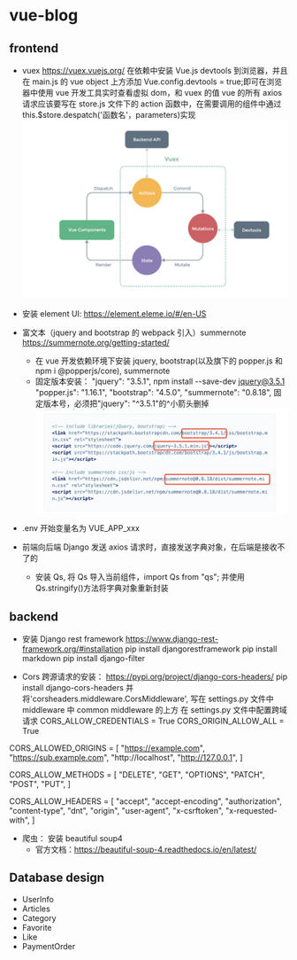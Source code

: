 # vue-blog

## frontend

- vuex
  https://vuex.vuejs.org/
  在依赖中安装 Vue.js devtools 到浏览器，并且在 main.js 的 vue object 上方添加 Vue.config.devtools = true;即可在浏览器中使用 vue 开发工具实时查看虚拟 dom，和 vuex 的值
  vue 的所有 axios 请求应该要写在 store.js 文件下的 action 函数中，在需要调用的组件中通过 this.$store.despatch('函数名'，parameters)实现
  ![avatar](/frontend/public/image_bug/vuex_life.jpg)
- 安装 element UI:
  https://element.eleme.io/#/en-US
- 富文本（jquery and bootstrap 的 webpack 引入）summernote
  https://summernote.org/getting-started/

  - 在 vue 开发依赖环境下安装 jquery, bootstrap(以及旗下的 popper.js 和 npm i @popperjs/core), summernote
  - 固定版本安装：
    "jquery": "3.5.1", npm install --save-dev jquery@3.5.1
    "popper.js": "1.16.1",
    "bootstrap": "4.5.0",
    "summernote": "0.8.18", 固定版本号，必须把"jquery": "^3.5.1"的^小箭头删掉
    ![avatar](/frontend/public/image_bug/summernote.png)

- .env 开始变量名为 VUE_APP_xxx

- 前端向后端 Django 发送 axios 请求时，直接发送字典对象，在后端是接收不了的
  - 安装 Qs, 将 Qs 导入当前组件，import Qs from "qs"; 并使用 Qs.stringify()方法将字典对象重新封装

## backend

- 安装 Django rest framework
  https://www.django-rest-framework.org/#installation
  pip install djangorestframework
  pip install markdown
  pip install django-filter

- Cors 跨源请求的安装：
  https://pypi.org/project/django-cors-headers/
  pip install django-cors-headers
  并将'corsheaders.middleware.CorsMiddleware', 写在 settings.py 文件中 middleware 中 common middleware 的上方
  在 settings.py 文件中配置跨域请求
  CORS_ALLOW_CREDENTIALS = True
  CORS_ORIGIN_ALLOW_ALL = True

CORS_ALLOWED_ORIGINS = [
"https://example.com",
"https://sub.example.com",
"http://localhost",
"http://127.0.0.1",
]

CORS_ALLOW_METHODS = [
"DELETE",
"GET",
"OPTIONS",
"PATCH",
"POST",
"PUT",
]

CORS_ALLOW_HEADERS = [
"accept",
"accept-encoding",
"authorization",
"content-type",
"dnt",
"origin",
"user-agent",
"x-csrftoken",
"x-requested-with",
]

- 爬虫： 安装 beautiful soup4
  - 官方文档：https://beautiful-soup-4.readthedocs.io/en/latest/

## Database design

- UserInfo
- Articles
- Category
- Favorite
- Like
- PaymentOrder

